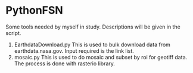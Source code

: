 # PythonFSN
Some tools needed by myself in study. Descriptions will be given in the script.
1. EarthdataDownload.py
This is used to bulk download data from earthdata.nasa.gov. Input required is the link list.
2. mosaic.py
This is used to do mosaic and subset by roi for geotiff data. The process is done with rasterio library.